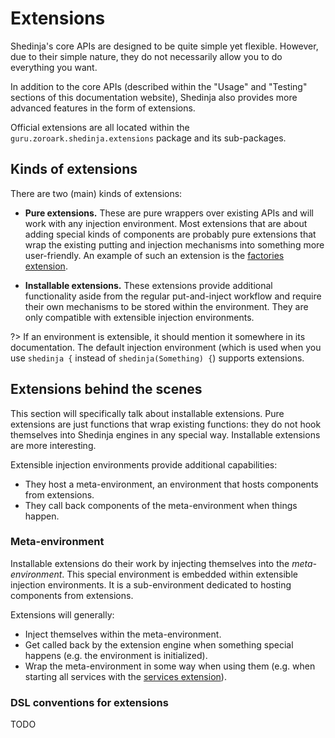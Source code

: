 # Extensions

Shedinja's core APIs are designed to be quite simple yet flexible. However, due to their simple nature, they do not necessarily allow you to do everything you want.

In addition to the core APIs (described within the "Usage" and "Testing" sections of this documentation website), Shedinja also provides more advanced features in the form of extensions.

Official extensions are all located within the `guru.zoroark.shedinja.extensions` package and its sub-packages.

## Kinds of extensions

There are two (main) kinds of extensions:

- **Pure extensions.** These are pure wrappers over existing APIs and will work with any injection environment. Most extensions that are about adding special kinds of components are probably pure extensions that wrap the existing putting and injection mechanisms into something more user-friendly. An example of such an extension is the [factories extension](extensions/Factories.md).

- **Installable extensions.** These extensions provide additional functionality aside from the regular put-and-inject workflow and require their own mechanisms to be stored within the environment. They are only compatible with extensible injection environments.

?> If an environment is extensible, it should mention it somewhere in its documentation. The default injection environment (which is used when you use `shedinja {` instead of `shedinja(Something) {`) supports extensions.

## Extensions behind the scenes

This section will specifically talk about installable extensions. Pure extensions are just functions that wrap existing functions: they do not hook themselves into Shedinja engines in any special way. Installable extensions are more interesting.

Extensible injection environments provide additional capabilities:

- They host a meta-environment, an environment that hosts components from extensions.
- They call back components of the meta-environment when things happen.

### Meta-environment

Installable extensions do their work by injecting themselves into the *meta-environment*. This special environment is embedded within extensible injection environments. It is a sub-environment dedicated to hosting components from extensions.

Extensions will generally:

* Inject themselves within the meta-environment.
* Get called back by the extension engine when something special happens (e.g. the environment is initialized).
* Wrap the meta-environment in some way when using them (e.g. when starting all services with the [services extension](extensions/Services.md)).

### DSL conventions for extensions

TODO